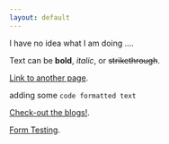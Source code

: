 ```yaml
---  
layout: default
---  
```


I have no idea what I am doing ....


Text can be **bold**, _italic_, or ~~strikethrough~~.

[Link to another page](./another-page.html).

adding some `code formatted text`

[Check-out the blogs!](./blog.html).

[Form Testing](./sample-form.html).
